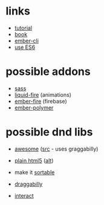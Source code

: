 # links

- [tutorial](https://devmynd.com/blog/2014-7-rails-ember-js-with-the-ember-cli-redux-part-2-the-front-end-with-ember-and-the-ember-cli)
- [book](https://leanpub.com/ember-cli-101)
- [ember-cli](http://www.ember-cli.com/)
- [use ES6](https://github.com/lukehoban/es6features#arrows)


# possible addons

- [sass](https://www.npmjs.com/package/ember-cli-sass)
- [liquid-fire](https://www.npmjs.com/package/liquid-fire) (animations)
- [ember-fire](https://www.npmjs.com/package/emberfire) (firebase)
- [ember-polymer](https://www.npmjs.com/package/ember-polymer)


# possible dnd libs

- [awesome](http://tympanus.net/Development/DragDropInteractions/index.html) ([src](https://github.com/codrops/DragDropInteractions) - uses graggabilly)

- [plain html5](http://nepalonrails.com/blog/2014/02/drag-and-drop-with-emberjs)
  ([alt](http://stackoverflow.com/questions/10739322/dragdrop-with-ember-js))
- make it [sortable](https://github.com/KirillSuhodolov/ember-drag-and-drop-sortable)
- [draggabilly](http://draggabilly.desandro.com/)
- [interact](http://interactjs.io/)
